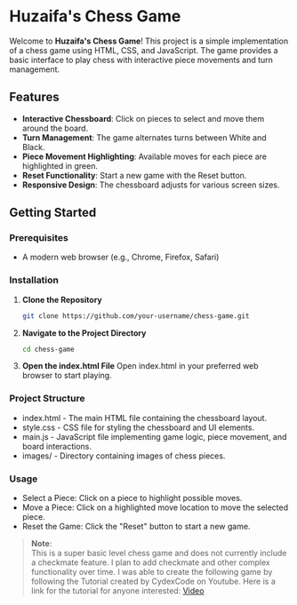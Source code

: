 # Huzaifa's Chess Game

Welcome to **Huzaifa's Chess Game**! This project is a simple implementation of a chess game using HTML, CSS, and JavaScript. The game provides a basic interface to play chess with interactive piece movements and turn management.


## Features

- **Interactive Chessboard**: Click on pieces to select and move them around the board.
- **Turn Management**: The game alternates turns between White and Black.
- **Piece Movement Highlighting**: Available moves for each piece are highlighted in green.
- **Reset Functionality**: Start a new game with the Reset button.
- **Responsive Design**: The chessboard adjusts for various screen sizes.

## Getting Started

### Prerequisites

- A modern web browser (e.g., Chrome, Firefox, Safari)

### Installation

1. **Clone the Repository**

   ```bash
   git clone https://github.com/your-username/chess-game.git

2. **Navigate to the Project Directory**

   ```bash
   cd chess-game

3. **Open the index.html File**
Open index.html in your preferred web browser to start playing.

### Project Structure
* index.html - The main HTML file containing the chessboard layout.
* style.css - CSS file for styling the chessboard and UI elements.
* main.js - JavaScript file implementing game logic, piece movement, and board interactions.
* images/ - Directory containing images of chess pieces.

### Usage
  * Select a Piece: Click on a piece to highlight possible moves.
  * Move a Piece: Click on a highlighted move location to move the selected piece.
  * Reset the Game: Click the "Reset" button to start a new game.
 

> **Note**:  
> This is a super basic level chess game and does not currently include a checkmate feature. I plan to add checkmate and other complex functionality over time.
> I was able to create the following game by following the Tutorial created by CydexCode on Youtube. Here is a link for the tutorial for anyone interested: [Video]([https://youtu.be/ku0lcfbakXo?si=KIfuiDF8-RTOKNYk])
